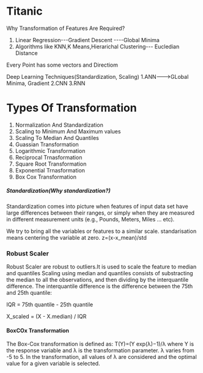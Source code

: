 # Titanic
Why Transformation of Features Are Required?

1. Linear Regression---Gradient Descent ----Global Minima
2. Algorithms like KNN,K Means,Hierarichal Clustering--- Eucledian Distance

Every Point has some vectors and Directiom

Deep Learning Techniques(Standardization, Scaling)
1.ANN--->GLobal Minima, Gradient
2.CNN
3.RNN

# Types Of Transformation
1. Normalization And Standardization
2. Scaling to Minimum And Maximum values
3. Scaling To Median And Quantiles
4. Guassian Transformation
5. Logarithmic Transformation
6. Reciprocal Trnasformation
7. Square Root Transformation
8. Exponential Trnasformation
9. Box Cox Transformation

##### Standardization(Why standardization?)
Standardization comes into picture when features of input data set have large differences between their ranges, or simply when they are measured in different measurement units (e.g., Pounds, Meters, Miles … etc).

We try to bring all the variables or features to a similar scale. standarisation means centering the variable at zero.
z=(x-x_mean)/std

### Robust Scaler
Robust Scaler are robust to outliers.It is used to scale the feature to median and quantiles
Scaling using median and quantiles consists of substracting the median to all the observations, and then dividing by the interquantile difference. The interquantile difference is the difference between the 75th and 25th quantile:

IQR = 75th quantile - 25th quantile

X_scaled = (X - X.median) / IQR


#### BoxCOx Transformation
The Box-Cox transformation is defined as:
T(Y)=(Y exp(λ)−1)/λ
where Y is the response variable and λ is the transformation parameter. λ varies from -5 to 5. In the transformation, all values of λ  are considered and the optimal value for a given variable is selected.
